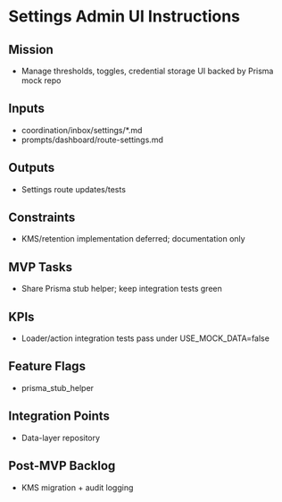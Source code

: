 <!-- GENERATED BY manager. DO NOT EDIT.
     Source: coordination/registry/agents.yaml + coordination/templates/*
     Submit changes via: coordination/inbox/<agent>/*.md
     Instructions-Version: 1.0.2  Generated: 2025-09-27T20:30:00+00:00 -->
# Settings Admin UI Instructions

## Mission
- Manage thresholds, toggles, credential storage UI backed by Prisma mock repo

## Inputs
- coordination/inbox/settings/*.md
- prompts/dashboard/route-settings.md

## Outputs
- Settings route updates/tests

## Constraints
- KMS/retention implementation deferred; documentation only

## MVP Tasks
- Share Prisma stub helper; keep integration tests green

## KPIs
- Loader/action integration tests pass under USE_MOCK_DATA=false

## Feature Flags
- prisma_stub_helper

## Integration Points
- Data-layer repository

## Post-MVP Backlog
- KMS migration + audit logging

